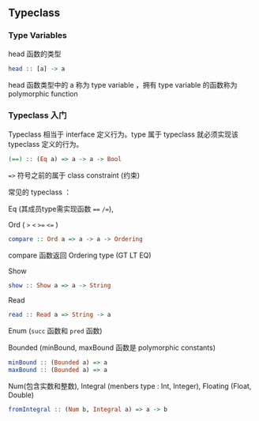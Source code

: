 ## Typeclass

### Type Variables

head 函数的类型

```haskell
head :: [a] -> a
```

head 函数类型中的 a 称为 type variable ，拥有 type variable 的函数称为 polymorphic function

### Typeclass 入门

Typeclass 相当于 interface 定义行为。type 属于 typeclass 就必须实现该 typeclass 定义的行为。

```haskell
(==) :: (Eq a) => a -> a -> Bool
```

`=>` 符号之前的属于 class constraint (约束)

常见的 typeclass ：

Eq (其成员type需实现函数 `==`  `/=`),

Ord ( `>`  `<`  `>=`  `<=` )

```haskell
compare :: Ord a => a -> a -> Ordering
```

compare 函数返回 Ordering type (GT  LT  EQ) 

Show

```haskell
show :: Show a => a -> String
```

Read

```haskell
read :: Read a => String -> a
```

Enum (`succ` 函数和 `pred` 函数)

Bounded (minBound, maxBound 函数是 polymorphic constants)

```haskell
minBound :: (Bounded a) => a
maxBound :: (Bounded a) => a
```

Num(包含实数和整数), Integral (menbers type : Int, Integer), Floating (Float, Double)

```haskell
fromIntegral :: (Num b, Integral a) => a -> b
```


